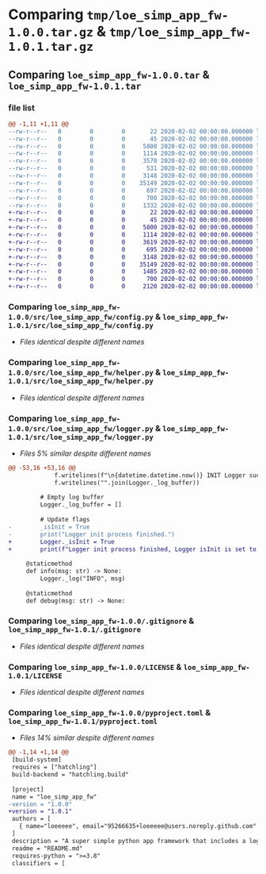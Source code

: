 # Comparing `tmp/loe_simp_app_fw-1.0.0.tar.gz` & `tmp/loe_simp_app_fw-1.0.1.tar.gz`

## Comparing `loe_simp_app_fw-1.0.0.tar` & `loe_simp_app_fw-1.0.1.tar`

### file list

```diff
@@ -1,11 +1,11 @@
--rw-r--r--   0        0        0       22 2020-02-02 00:00:00.000000 loe_simp_app_fw-1.0.0/config-example.yaml
--rw-r--r--   0        0        0       45 2020-02-02 00:00:00.000000 loe_simp_app_fw-1.0.0/src/loe_simp_app_fw/__init__.py
--rw-r--r--   0        0        0     5800 2020-02-02 00:00:00.000000 loe_simp_app_fw-1.0.0/src/loe_simp_app_fw/config.py
--rw-r--r--   0        0        0     1114 2020-02-02 00:00:00.000000 loe_simp_app_fw-1.0.0/src/loe_simp_app_fw/helper.py
--rw-r--r--   0        0        0     3570 2020-02-02 00:00:00.000000 loe_simp_app_fw-1.0.0/src/loe_simp_app_fw/logger.py
--rw-r--r--   0        0        0      531 2020-02-02 00:00:00.000000 loe_simp_app_fw-1.0.0/tests/test_import.py
--rw-r--r--   0        0        0     3148 2020-02-02 00:00:00.000000 loe_simp_app_fw-1.0.0/.gitignore
--rw-r--r--   0        0        0    35149 2020-02-02 00:00:00.000000 loe_simp_app_fw-1.0.0/LICENSE
--rw-r--r--   0        0        0      697 2020-02-02 00:00:00.000000 loe_simp_app_fw-1.0.0/README.md
--rw-r--r--   0        0        0      700 2020-02-02 00:00:00.000000 loe_simp_app_fw-1.0.0/pyproject.toml
--rw-r--r--   0        0        0     1332 2020-02-02 00:00:00.000000 loe_simp_app_fw-1.0.0/PKG-INFO
+-rw-r--r--   0        0        0       22 2020-02-02 00:00:00.000000 loe_simp_app_fw-1.0.1/config-example.yaml
+-rw-r--r--   0        0        0       45 2020-02-02 00:00:00.000000 loe_simp_app_fw-1.0.1/src/loe_simp_app_fw/__init__.py
+-rw-r--r--   0        0        0     5800 2020-02-02 00:00:00.000000 loe_simp_app_fw-1.0.1/src/loe_simp_app_fw/config.py
+-rw-r--r--   0        0        0     1114 2020-02-02 00:00:00.000000 loe_simp_app_fw-1.0.1/src/loe_simp_app_fw/helper.py
+-rw-r--r--   0        0        0     3619 2020-02-02 00:00:00.000000 loe_simp_app_fw-1.0.1/src/loe_simp_app_fw/logger.py
+-rw-r--r--   0        0        0      695 2020-02-02 00:00:00.000000 loe_simp_app_fw-1.0.1/tests/test_import.py
+-rw-r--r--   0        0        0     3148 2020-02-02 00:00:00.000000 loe_simp_app_fw-1.0.1/.gitignore
+-rw-r--r--   0        0        0    35149 2020-02-02 00:00:00.000000 loe_simp_app_fw-1.0.1/LICENSE
+-rw-r--r--   0        0        0     1485 2020-02-02 00:00:00.000000 loe_simp_app_fw-1.0.1/README.md
+-rw-r--r--   0        0        0      700 2020-02-02 00:00:00.000000 loe_simp_app_fw-1.0.1/pyproject.toml
+-rw-r--r--   0        0        0     2120 2020-02-02 00:00:00.000000 loe_simp_app_fw-1.0.1/PKG-INFO
```

### Comparing `loe_simp_app_fw-1.0.0/src/loe_simp_app_fw/config.py` & `loe_simp_app_fw-1.0.1/src/loe_simp_app_fw/config.py`

 * *Files identical despite different names*

### Comparing `loe_simp_app_fw-1.0.0/src/loe_simp_app_fw/helper.py` & `loe_simp_app_fw-1.0.1/src/loe_simp_app_fw/helper.py`

 * *Files identical despite different names*

### Comparing `loe_simp_app_fw-1.0.0/src/loe_simp_app_fw/logger.py` & `loe_simp_app_fw-1.0.1/src/loe_simp_app_fw/logger.py`

 * *Files 5% similar despite different names*

```diff
@@ -53,16 +53,16 @@
             f.writelines(f"\n{datetime.datetime.now()} INIT Logger successful\n")
             f.writelines("".join(Logger._log_buffer))
         
         # Empty log buffer
         Logger._log_buffer = []
 
         # Update flags
-        _isInit = True
-        print("Logger init process finished.")
+        Logger._isInit = True
+        print(f"Logger init process finished, Logger isInit is set to {Logger._isInit}")
 
     @staticmethod
     def info(msg: str) -> None:
         Logger._log("INFO", msg)
 
     @staticmethod
     def debug(msg: str) -> None:
```

### Comparing `loe_simp_app_fw-1.0.0/.gitignore` & `loe_simp_app_fw-1.0.1/.gitignore`

 * *Files identical despite different names*

### Comparing `loe_simp_app_fw-1.0.0/LICENSE` & `loe_simp_app_fw-1.0.1/LICENSE`

 * *Files identical despite different names*

### Comparing `loe_simp_app_fw-1.0.0/pyproject.toml` & `loe_simp_app_fw-1.0.1/pyproject.toml`

 * *Files 14% similar despite different names*

```diff
@@ -1,14 +1,14 @@
 [build-system]
 requires = ["hatchling"]
 build-backend = "hatchling.build"
 
 [project]
 name = "loe_simp_app_fw"
-version = "1.0.0"
+version = "1.0.1"
 authors = [
   { name="loeeeee", email="95266635+loeeeee@users.noreply.github.com" },
 ]
 description = "A super simple python app framework that includes a logger and a config management."
 readme = "README.md"
 requires-python = ">=3.8"
 classifiers = [
```

